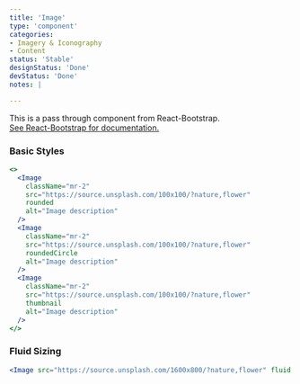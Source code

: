 ```yaml
---
title: 'Image'
type: 'component'
categories:
- Imagery & Iconography
- Content
status: 'Stable'
designStatus: 'Done'
devStatus: 'Done'
notes: |

---
```


<p className="lead">
  This is a pass through component from React-Bootstrap.<br/>
  <a href="https://react-bootstrap.github.io/components/images/" target="_blank" rel="noopener noreferrer">
    See React-Bootstrap for documentation.
  </a>
</p>

### Basic Styles

```jsx live
<>
  <Image
    className="mr-2"
    src="https://source.unsplash.com/100x100/?nature,flower"
    rounded
    alt="Image description"
  />
  <Image
    className="mr-2"
    src="https://source.unsplash.com/100x100/?nature,flower"
    roundedCircle
    alt="Image description"
  />
  <Image
    className="mr-2"
    src="https://source.unsplash.com/100x100/?nature,flower"
    thumbnail
    alt="Image description"
  />
</>
```

### Fluid Sizing

```jsx live
<Image src="https://source.unsplash.com/1600x800/?nature,flower" fluid alt="Image description" />
```



